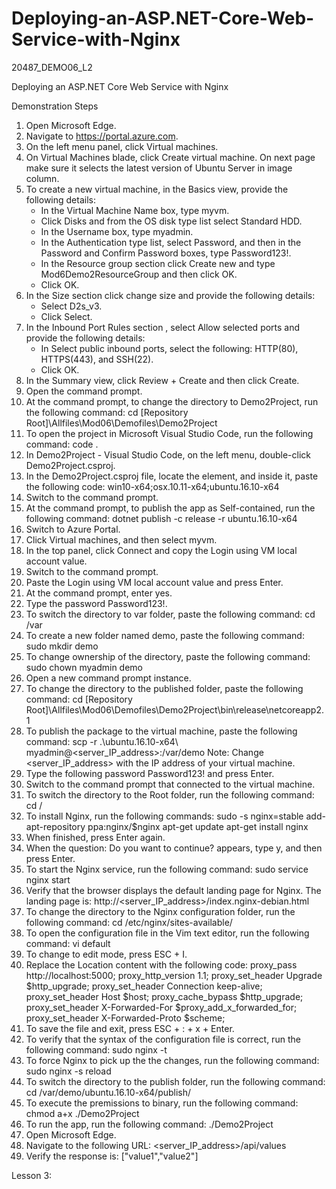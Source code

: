 # Deploying-an-ASP.NET-Core-Web-Service-with-Nginx
20487_DEMO06_L2


Deploying an ASP.NET Core Web Service with Nginx

Demonstration Steps

1. Open Microsoft Edge.
2. Navigate to https://portal.azure.com.
3. On the left menu panel, click Virtual machines.
4. On Virtual Machines blade, click Create virtual machine. On next page make sure it selects the latest version of Ubuntu Server in image column.
5. To create a new virtual machine, in the Basics view, provide the following details:
   - In the Virtual Machine Name box, type myvm.
   - Click Disks and from the OS disk type list select Standard HDD.
   - In the Username box, type myadmin.
   - In the Authentication type list, select Password, and then  in the Password and Confirm Password boxes, type Password123!.
   - In the Resource group section click Create new and type Mod6Demo2ResourceGroup and then click OK.
   - Click OK.
6. In the Size section click change size and provide the following details:
   - Select D2s_v3.
   - Click Select.
7. In the Inbound Port Rules section , select Allow selected ports and provide the following details:
   - In Select public inbound ports, select the following: HTTP(80), HTTPS(443), and SSH(22).
   - Click OK.
8. In the Summary view, click Review + Create and then click Create.
9. Open the command prompt.
10. At the command prompt, to change the directory to Demo2Project, run the following command:
        cd [Repository Root]\Allfiles\Mod06\Demofiles\Demo2Project
11. To open the project in Microsoft Visual Studio Code, run the following command:
        code .
12. In Demo2Project - Visual Studio Code, on the left menu, double-click Demo2Project.csproj.
13. In the Demo2Project.csproj file, locate the <PropertyGroup> element, and inside it, paste the following code:
        <RuntimeIdentifiers>win10-x64;osx.10.11-x64;ubuntu.16.10-x64</RuntimeIdentifiers>
14. Switch to the command prompt.
15. At the command prompt, to publish the app as Self-contained, run the following command:
        dotnet publish -c release -r ubuntu.16.10-x64
16. Switch to Azure Portal.
17. Click Virtual machines, and then select myvm.
18. In the top panel, click Connect and copy the Login using VM local account value.
19. Switch to the command prompt.
20. Paste the Login using VM local account value and press Enter.
21. At the command prompt, enter yes.
22. Type the password Password123!.
23. To switch the directory to var folder, paste the following command:
        cd /var
24. To create a new folder named demo, paste the following command:
        sudo mkdir demo
25. To change ownership of the directory, paste the following command:
        sudo chown myadmin demo
26. Open a new command prompt instance.
27. To change the directory to the published folder, paste the following command:
        cd [Repository Root]\Allfiles\Mod06\Demofiles\Demo2Project\bin\release\netcoreapp2.1
28. To publish the package to the virtual machine, paste the following command:
        scp -r .\ubuntu.16.10-x64\ myadmin@<server_IP_address>:/var/demo
    Note: Change <server_IP_address> with the IP address of your virtual machine.
29. Type the following password Password123! and press Enter.
30. Switch to the command prompt that connected to the virtual machine.
31. To switch the directory to the Root folder, run the following command:
        cd /
32. To install Nginx, run the following commands:
        sudo -s
        nginx=stable
        add-apt-repository ppa:nginx/$nginx
        apt-get update
        apt-get install nginx
33. When finished, press Enter again.
34. When the question: Do you want to continue? appears, type y, and then press Enter.
35. To start the Nginx service, run the following command:
        sudo service nginx start
36. Verify that the browser displays the default landing page for Nginx. The landing page is:
        http://<server_IP_address>/index.nginx-debian.html
37. To change the directory to the Nginx configuration folder, run the following command:
        cd /etc/nginx/sites-available/
38. To open the configuration file in the Vim text editor, run the following command:
        vi default
39. To change to edit mode, press ESC + I.
40. Replace the Location content with the following code:
            proxy_pass         http://localhost:5000;
            proxy_http_version 1.1;
            proxy_set_header   Upgrade $http_upgrade;
            proxy_set_header   Connection keep-alive;
            proxy_set_header   Host $host;
            proxy_cache_bypass $http_upgrade;
            proxy_set_header   X-Forwarded-For $proxy_add_x_forwarded_for;
            proxy_set_header   X-Forwarded-Proto $scheme;
41. To save the file and exit, press ESC + : + x + Enter.
42. To verify that the syntax of the configuration file is correct, run the following command:
        sudo nginx -t
43. To force Nginx to pick up the the changes, run the following command:
        sudo nginx -s reload
44. To switch the directory to the publish folder, run the following command:
        cd /var/demo/ubuntu.16.10-x64/publish/
45. To execute the premissions to binary, run the following command:
        chmod a+x ./Demo2Project
46. To run the app, run the following command:
        ./Demo2Project
47. Open Microsoft Edge.
48. Navigate to the following URL:
        <server_IP_address>/api/values
49. Verify the response is:
        ["value1","value2"]

Lesson 3: 
